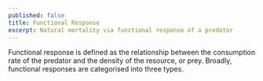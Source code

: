 ```yaml
---
published: false
title: Functional Response
excerpt: Natural mortality via functional response of a predator
---
```


Functional response is defined as the relationship between the consumption rate of the predator and the density of the resource, or prey. Broadly, functional responses are categorised into three types.